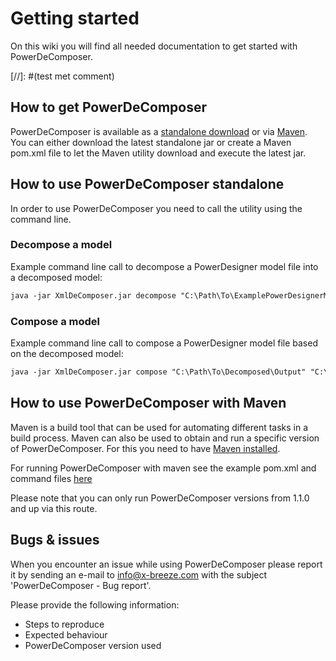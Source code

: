 # Getting started
On this wiki you will find all needed documentation to get started with PowerDeComposer.

[//]: #(test met comment)

## How to get PowerDeComposer
PowerDeComposer is available as a [standalone download](https://dev.azure.com/x-breeze/PowerDeComposer_Public/_git/PowerDeComposer_Public?path=%2FRun) or via [Maven](https://repo1.maven.org/maven2/com/x-breeze/powerdecomposer/PowerDeComposer/). You can either download the latest standalone jar or create a Maven pom.xml file to let the Maven utility download and execute the latest jar.

## How to use PowerDeComposer standalone
In order to use PowerDeComposer you need to call the utility using the command line.

### Decompose a model
Example command line call to decompose a PowerDesigner model file into a decomposed model:

``` xml
java -jar XmlDeComposer.jar decompose "C:\Path\To\ExamplePowerDesignerModelFile.ldm" "C:\Path\To\Decomposed\Output"
```

### Compose a model
Example command line call to compose a PowerDesigner model file based on the decomposed model:

``` xml
java -jar XmlDeComposer.jar compose "C:\Path\To\Decomposed\Output" "C:\Path\To\ExamplePowerDesignerModelFile.ldm"
```

## How to use PowerDeComposer with Maven
Maven is a build tool that can be used for automating different tasks in a build process. Maven can also be used to obtain and run a specific version of PowerDeComposer. For this you need to have [Maven installed](http://maven.apache.org/download.cgi).

For running PowerDeComposer with maven see the example pom.xml and command files [here](https://dev.azure.com/x-breeze/PowerDeComposer_Public/_git/PowerDeComposer_Public?path=%2FRunWithMaven)

Please note that you can only run PowerDeComposer versions from 1.1.0 and up via this route.

## Bugs & issues
When you encounter an issue while using PowerDeComposer please report it by sending an e-mail to [info@x-breeze.com](mailto:info@x-breeze.com?SUBJECT=PowerDeComposer%20-%20Bug%20report) with the subject 'PowerDeComposer - Bug report'.

Please provide the following information:

- Steps to reproduce
- Expected behaviour
- PowerDeComposer version used
